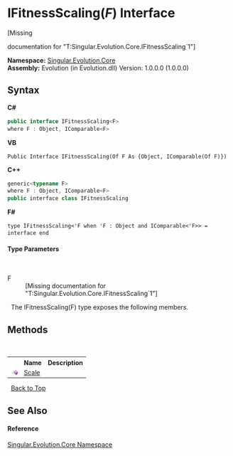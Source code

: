 # IFitnessScaling(*F*) Interface
 

\[Missing <summary> documentation for "T:Singular.Evolution.Core.IFitnessScaling`1"\]

**Namespace:**&nbsp;<a href="7a43d210-bf66-e44d-0f97-e9e0fe26b1b8">Singular.Evolution.Core</a><br />**Assembly:**&nbsp;Evolution (in Evolution.dll) Version: 1.0.0.0 (1.0.0.0)

## Syntax

**C#**<br />
``` C#
public interface IFitnessScaling<F>
where F : Object, IComparable<F>

```

**VB**<br />
``` VB
Public Interface IFitnessScaling(Of F As {Object, IComparable(Of F)})
```

**C++**<br />
``` C++
generic<typename F>
where F : Object, IComparable<F>
public interface class IFitnessScaling
```

**F#**<br />
``` F#
type IFitnessScaling<'F when 'F : Object and IComparable<'F>> =  interface end
```


#### Type Parameters
&nbsp;<dl><dt>F</dt><dd>\[Missing <typeparam name="F"/> documentation for "T:Singular.Evolution.Core.IFitnessScaling`1"\]</dd></dl>&nbsp;
The IFitnessScaling(F) type exposes the following members.


## Methods
&nbsp;<table><tr><th></th><th>Name</th><th>Description</th></tr><tr><td>![Public method](media/pubmethod.gif "Public method")</td><td><a href="e1d3fab8-742e-a7eb-2311-6d29fc1f21e2">Scale</a></td><td /></tr></table>&nbsp;
<a href="#ifitnessscaling(*f*)-interface">Back to Top</a>

## See Also


#### Reference
<a href="7a43d210-bf66-e44d-0f97-e9e0fe26b1b8">Singular.Evolution.Core Namespace</a><br />